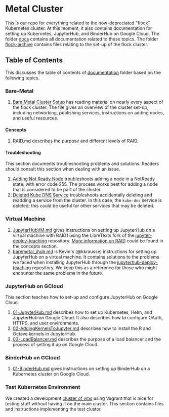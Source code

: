 # Metal Cluster

This is our repo for everything related to the now-depreciated "flock" Kubernetes cluster. At this moment, 
it also contains documentation for setting up Kubernetes, JupyterHub, and BinderHub on Google Cloud. 
The folder [docs](./docs) contains all documentation related to these topics. 
The folder [flock-archive](./flock-archive) contains files relating to the set-up of the flock cluster.

## Table of Contents
This discusses the table of contents of [documentation](./docs) folder based on the following topics.

### Bare-Metal
1. [Bare Metal Cluster Setup](./docs/Bare-Metal/baremetal.md) has reading material on nearly every 
aspect of the flock cluster. The file gives an overview of the cluster set-up, including networking, publishing services, 
instructions on adding nodes, and useful resources.

#### Concepts
1. [RAID.md](./docs/Bare-Metal/concepts/RAID.md) describes the purpose and different levels of RAID.

#### Troubleshooting
This section documents troubleshooting problems and solutions. Readers should consult this section 
when dealing with an issue.

1. [Adding Not Ready Node](./docs/Bare-Metal/troubleshooting/AddingNotReadyNode.md) troubleshoots adding a node
in a NotReady state, with error code 255. The process works best for adding a node that is considered
to be part of the cluster.
1. [Deleted Kube DNS Service](./docs/Bare-Metal/troubleshooting/DeletedKubeDNSService.md) troubleshoots
accidentally deleting and readding a service from the cluster. In this case, the `kube-dns` service is deleted;
this could be useful for other services that may be deleted.

### Virtual Machine
1. [JupyterHubVM.md](./docs/Virtual-Machine/JupyterHubVM.md) gives instructions on setting up JupyterHub on a
virtual machine with RAID1 using the LibreTexts fork of the [jupyter-deploy-teaching](https://github.com/LibreTexts/jupyterhub-deploy-teaching/) repository. [More information on RAID](./docs/Bare-Metal/concepts/RAID.md) could 
be found in the concepts section.
1. [baremetal_jhub.md](./docs/Virtual-Machine/baremetal_jhub.md) is Kevin's (@kkrausse) instructions for
setting up JupyterHub on a virtual machine. It contains solutions to the problems we faced
when installing JupyterHub through the [jupyterhub-deploy-teaching](https://github.com/mechmotum/jupyterhub-deploy-teaching)
repository. We keep this as a reference for those who might encounter the same problems in the future.

### JupyterHub on GCloud
This section teaches how to set-up and configure JupyterHub on Google Cloud.

1. [01-JupyterHub.md](./docs/JupyterHub-on-GCloud/01-JupyterHub.md) describes how to set up Kubernetes, Helm, 
and JupyterHub on Google Cloud. It also describes how to configure OAuth, HTTPS, and user environments.
1. [02-AddingKernelsToJupyter.md](./docs/JupyterHub-on-GCloud/02-AddingKernelsToJupyter.md) describes how to
install the R and Octave kernels in JupyterHub. 
1. [03-LoadBalancer.md](./docs/JupyterHub-on-GCloud/03-LoadBalancer.md) describes the purpose of a load
balancer and the process of setting it up on Google Cloud.

### BinderHub on GCloud
1. [01-BinderHub.md](./docs/Binder-on-GCloud/01-BinderHub.md) gives instructions on setting up BinderHub
on a Kubernetes cluster on Google Cloud.

### Test Kubernetes Environment

We created a development [cluster of vms](./dev-env) using Vagrant that is nice
for testing stuff without having it on the main cluster. This section contains files 
and instructions implementing the test cluster.
